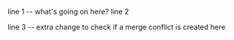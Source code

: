 line 1 -- what's going on here?
line 2

line 3 -- extra change to check if a merge conflict is created here
